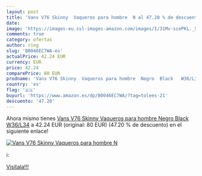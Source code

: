 ```yaml
---
layout: post
title: 'Vans V76 Skinny  Vaqueros para hombre  N al 47.20 % de descuento'
date: 
image: 'https://images-eu.ssl-images-amazon.com/images/I/31Mv-scePKL._SL200_.jpg'
comments: true
category: ofertas
author: ring
slug: 'B0046EC7WA-es'
actualPrice: 42.24 EUR
currency: EUR
price: 42.24
comparePrice: 80 EUR
prodname: 'Vans V76 Skinny  Vaqueros para hombre  Negro  Black   W36/L34'
country: 'es'
flag: '🇪🇸'
buyurl: 'https://www.amazon.es/dp/B0046EC7WA/?tag=tolees-21'
descuento: '47.20'
---
```


Ahora mismo tienes [Vans V76 Skinny  Vaqueros para hombre  Negro  Black   W36/L34](https://www.amazon.es/dp/B0046EC7WA/?tag=tolees-21) a 42.24 EUR (original: 80 EUR) (47.20 %  de descuento) en el siguiente enlace!

[![Vans V76 Skinny  Vaqueros para hombre  N](https://images-eu.ssl-images-amazon.com/images/I/31Mv-scePKL._SL200_.jpg)](https://www.amazon.es/dp/B0046EC7WA/?tag=tolees-21)

ℹ️:


[Visítala!!!](https://www.amazon.es/dp/B0046EC7WA/?tag=tolees-21)
